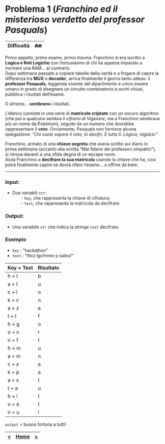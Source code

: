 # Problema 1 (*Franchino ed il misterioso verdetto del professor Pasquals*)
| **Difficoltà** | 🔥🔥 |
|:--------------:|:--:|

Primo appello, primo esame, primo trauma. Franchino si era iscritto a **Logica e Reti Logiche** con l’entusiasmo di chi ha appena imparato a montare una RAM... al contrario.  
Dopo settimane passate a copiare tabelle della verità e a fingere di capire la differenza tra **MUX** e **decoder**, arriva finalmente il giorno tanto atteso: il **professor Pasquals**, leggenda vivente del dipartimento e unico essere umano in grado di disegnare un circuito combinatorio a occhi chiusi, pubblica i risultati dell’esame.

O almeno... **sembrano** i risultati.

L’elenco consiste in una serie di **matricole‍ criptate** con un oscuro algoritmo (che poi a qualcuno sembra il _cifrario di Vigenère_, ma a Franchino sembrava più un nome da Pokémon), seguite da un numero che dovrebbe rappresentare il **voto**. Ovviamente, Pasquals non fornisce alcuna spiegazione: _“Chi vuole sapere il voto, lo decifri. È tutto lì. Logica, ragazzi.”_

Franchino, armato di una **chiave segreta** che aveva scritto sul diario in prima settimana (accanto alla scritta “Mai fidarsi dei professori simpatici”), si ritrova davanti a una sfida degna di un escape room.  
Aiuta Franchino a **decifrare la sua matricola** usando la chiave che ha, così potrà finalmente capire se dovrà rifare l’esame… o offrire da bere.

---

### **Input**:

- Due variabili `str‌`:  
      - `key‍`, che rappresenta la chiave di cifratura;  
      - `text​`, che rappresenta la matricola da decifrare.

### **Output**:

- Una variabile `str‍` che indica la stringa `text‍` decifrata.

### **Esempio**

- `key`  : "hackathon"
- `text` : "ttlcz lgcfmmx p saleu!"
  
| Key + Text | Risultato |
| -------------- | --------- |
| h + t          | b         |
| a + t          | u         |
| c + l          | o         |
| k + c          | n         |
| a + z          | a         |
| t + l          | f         |
| h + g          | o         |
| o + c          | r         |
| n + f          | t         |
| h + m          | u         |
| a + m          | n         |
| c + x          | a         |
| k + p          | a         |
| a + s          | t         |
| t + a          | u         |
| h + l          | t         |
| o + e          | t         |
| n + u          | i         |


`output` = buona fortuna a tutti!


| [**<**](../00/README.md) | [**Home**](../../README.md) | [**>**](../02/README.md) |
| :----------------------: | :-------------------------: | :----------------------: |
